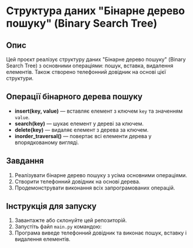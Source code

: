 # Структура даних "Бінарне дерево пошуку" (Binary Search Tree)

## Опис
Цей проєкт реалізує структуру даних "Бінарне дерево пошуку" (Binary Search Tree) з основними операціями: пошук, вставка, видалення елементів. Також створено телефонний довідник на основі цієї структури.

## Операції бінарного дерева пошуку
- **insert(key, value)** — вставляє елемент з ключем `key` та значенням `value`.
- **search(key)** — шукає елемент у дереві за ключем.
- **delete(key)** — видаляє елемент з дерева за ключем.
- **inorder_traversal()** — повертає всі елементи дерева у впорядкованому вигляді.

## Завдання
1. Реалізувати бінарне дерево пошуку з усіма основними операціями.
2. Створити телефонний довідник на основі дерева.
3. Продемонструвати виконання всіх запрограмованих операцій.

## Інструкція для запуску
1. Завантажте або склонуйте цей репозиторій.
2. Запустіть файл `main.py` командою:
3. Програма виведе телефонний довідник та виконає пошук, вставку і видалення елементів.
